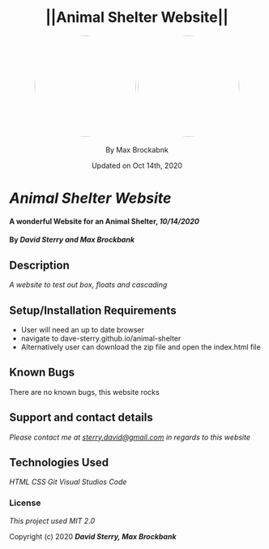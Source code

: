 <h1 align="center">||Animal Shelter Website||</h1>
<div align="center">
<img src="https://github.com/MaxBrockbank.png" width="200px" height="auto" style="border-radius: 100px">
<img src="https://github.com/Dave-Sterry.png" width="200px" height="auto" style="border-radius: 100px">
</div>
<p align="center">By Max Brockabnk</p>
<p align="center">Updated on Oct 14th, 2020</p>

# _Animal Shelter Website_

#### A wonderful Website for an Animal Shelter, _10/14/2020_

#### By _**David Sterry and Max Brockbank**_

## Description

_A website to test out box, floats and cascading_

## Setup/Installation Requirements

* User will need an up to date browser
* navigate to dave-sterry.github.io/animal-shelter
* Alternatively user can download the zip file and open the index.html file


## Known Bugs

There are no known bugs, this website rocks

## Support and contact details

_Please contact me at sterry.david@gmail.com in regards to this website_

## Technologies Used

_HTML_
_CSS_
_Git_
_Visual Studios Code_

### License

*This project used MIT 2.0*

Copyright (c) 2020 **_David Sterry, Max Brockbank_**